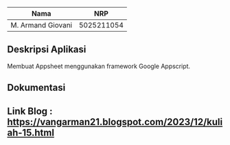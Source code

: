 | Nama              | NRP        |
| ----------------- | ---------- |
| M. Armand Giovani | 5025211054 |

## Deskripsi Aplikasi

Membuat Appsheet menggunakan framework Google Appscript.

## Dokumentasi

## Link Blog : https://vangarman21.blogspot.com/2023/12/kuliah-15.html

